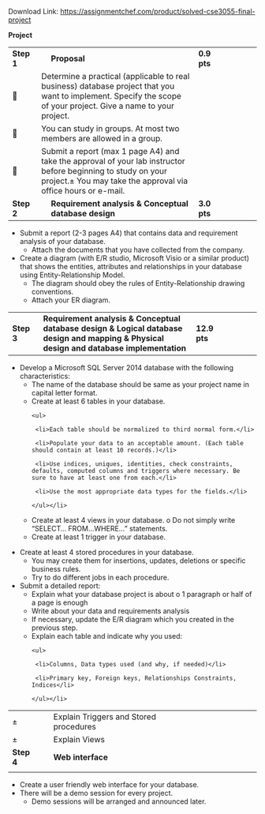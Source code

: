 Download Link: https://assignmentchef.com/product/solved-cse3055-final-project
<br>



<strong>Project </strong>

<table width="0">

 <tbody>

  <tr>

   <td width="48"><strong>Step 1 </strong></td>

   <td width="6"> </td>

   <td width="409"><strong>Proposal </strong></td>

   <td width="63"><strong>0.9 pts </strong></td>

   <td width="79"> </td>

  </tr>

  <tr>

   <td width="48"> </td>

   <td colspan="2" width="415">Determine a practical (applicable to real business) database project that you want to implement. Specify the scope of your project. Give a name to your project.</td>

   <td width="63"> </td>

   <td width="79"> </td>

  </tr>

  <tr>

   <td width="48"></td>

   <td colspan="2" width="415">You can study in groups. At most two members are allowed in a group.</td>

   <td width="63"> </td>

   <td width="79"> </td>

  </tr>

  <tr>

   <td width="48">    </td>

   <td colspan="2" width="415">Submit a report (max 1 page A4) and take the approval of your lab instructor before beginning to study on your project.±     You may take the approval via office hours or e-mail.</td>

   <td width="63"> </td>

   <td width="79"> </td>

  </tr>

  <tr>

   <td width="48"><strong>Step 2 </strong></td>

   <td width="6"> </td>

   <td width="409"><strong>Requirement analysis &amp; Conceptual database design </strong></td>

   <td width="63"><strong>3.0 pts </strong></td>

   <td width="79"> </td>

  </tr>

 </tbody>

</table>




<ul>

 <li>Submit a report (2-3 pages A4) that contains data and requirement analysis of your database.

  <ul>

   <li>Attach the documents that you have collected from the company.</li>

  </ul></li>

 <li>Create a diagram (with E/R studio, Microsoft Visio or a similar product) that shows the entities, attributes and relationships in your database using Entity-Relationship Model.

  <ul>

   <li>The diagram should obey the rules of Entity-Relationship drawing conventions.</li>

   <li>Attach your ER diagram.</li>

  </ul></li>

</ul>




<table width="0">

 <tbody>

  <tr>

   <td width="54"><strong>Step 3 </strong></td>

   <td width="409"><strong>Requirement analysis &amp; Conceptual database design &amp; Logical database design and mapping &amp; Physical design and database implementation </strong></td>

   <td width="63"><strong>12.9 pts </strong></td>

   <td width="79"> </td>

  </tr>

 </tbody>

</table>




<ul>

 <li>Develop a Microsoft SQL Server 2014 database with the following characteristics:

  <ul>

   <li>The name of the database should be same as your project name in capital letter format.</li>

   <li>Create at least 6 tables in your database.

    <ul>

     <li>Each table should be normalized to third normal form.</li>

     <li>Populate your data to an acceptable amount. (Each table should contain at least 10 records.)</li>

     <li>Use indices, uniques, identities, check constraints, defaults, computed columns and triggers where necessary. Be sure to have at least one from each.</li>

     <li>Use the most appropriate data types for the fields.</li>

    </ul></li>

   <li>Create at least 4 views in your database. o Do not simply write “SELECT… FROM…WHERE…” statements.</li>

   <li>Create at least 1 trigger in your database.</li>

  </ul></li>

</ul>

<ul>

 <li>Create at least 4 stored procedures in your database.

  <ul>

   <li>You may create them for insertions, updates, deletions or specific business rules.</li>

   <li>Try to do different jobs in each procedure.</li>

  </ul></li>

 <li>Submit a detailed report:

  <ul>

   <li>Explain what your database project is about o 1 paragraph or half of a page is enough</li>

   <li>Write about your data and requirements analysis</li>

   <li>If necessary, update the E/R diagram which you created in the previous step.</li>

   <li>Explain each table and indicate why you used:

    <ul>

     <li>Columns, Data types used (and why, if needed)</li>

     <li>Primary key, Foreign keys, Relationships Constraints, Indices</li>

    </ul></li>

  </ul></li>

</ul>

<table width="0">

 <tbody>

  <tr>

   <td colspan="2" width="61">±</td>

   <td width="401">Explain Triggers and Stored procedures</td>

   <td width="63"> </td>

   <td width="79"> </td>

  </tr>

  <tr>

   <td colspan="2" width="61">±    </td>

   <td width="401">Explain Views</td>

   <td width="63"> </td>

   <td width="79"> </td>

  </tr>

  <tr>

   <td width="54"><strong>Step 4 </strong></td>

   <td width="7"> </td>

   <td width="401"><strong>Web interface </strong></td>

   <td width="63"></td>

   <td width="79"></td>

  </tr>

  <tr>

   <td width="54"></td>

   <td width="7"></td>

   <td width="401"></td>

   <td width="63"></td>

   <td width="79"></td>

  </tr>

 </tbody>

</table>




<ul>

 <li>Create a user friendly web interface for your database.</li>

 <li>There will be a demo session for every project.

  <ul>

   <li>Demo sessions will be arranged and announced later.</li>

  </ul></li>

</ul>


